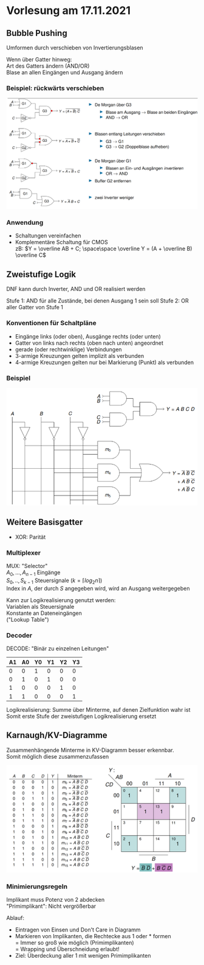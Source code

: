 # Vorlesung am 17.11.2021
## Bubble Pushing
Umformen durch verschieben von Invertierungsblasen

Wenn über Gatter hinweg:  
Art des Gatters ändern (AND/OR)  
Blase an allen Eingängen und Ausgang ändern

### Beispiel: rückwärts verschieben
![](./17.11.2021/example.png)

### Anwendung
- Schaltungen vereinfachen
- Komplementäre Schaltung für CMOS  
  zB: $Y = \overline AB + C; \space\space \overline Y = (A + \overline B) \overline C$

## Zweistufige Logik
DNF kann durch Inverter, AND und OR realisiert werden  

Stufe 1: AND für alle Zustände, bei denen Ausgang 1 sein soll 
Stufe 2: OR aller Gatter von Stufe 1

### Konventionen für Schaltpläne
- Eingänge links (oder oben), Ausgänge rechts (oder unten)
- Gatter von links nach rechts (oben nach unten) angeordnet
- gerade (oder rechtwinklige) Verbindungen
- 3-armige Kreuzungen gelten implizit als verbunden
- 4-armige Kreuzungen gelten nur bei Markierung (Punkt) als verbunden

### Beispiel
![](./17.11.2021/dnf.png)


## Weitere Basisgatter
- XOR: Parität

### Multiplexer
MUX: "Selector"  
$A_0,...,A_{n-1}$ Eingänge  
$S_0,..,S_{k-1}$ Steuersignale ($k = \lceil log_2 n \rceil$)  
Index in $A$, der durch $S$ angegeben wird, wird an Ausgang weitergegeben

Kann zur Logikrealisierung genutzt werden:  
Variablen als Steuersignale  
Konstante an Dateneingängen  
("Lookup Table")

### Decoder
DECODE: "Binär zu einzelnen Leitungen"

| A1  | A0  | Y0  | Y1  | Y2  | Y3  |
| --- | --- | --- | --- | --- | --- |
| 0   | 0   | 1   | 0   | 0   | 0   |
| 0   | 1   | 0   | 1   | 0   | 0   |
| 1   | 0   | 0   | 0   | 1   | 0   |
| 1   | 1   | 0   | 0   | 0   | 1   |

Logikrealisierung: Summe über Minterme, auf denen Zielfunktion wahr ist  
Somit erste Stufe der zweistufigen Logikrealisierung ersetzt


## Karnaugh/KV-Diagramme
Zusammenhängende Minterme in KV-Diagramm besser erkennbar.  
Somit möglich diese zusammenzufassen

![](./17.11.2021/kv.png)

### Minimierungsregeln
Implikant muss Potenz von 2 abdecken  
"Primimplikant": Nicht vergrößerbar

Ablauf:  

- Eintragen von Einsen und Don't Care in Diagramm
- Markieren von Implikanten, die Rechtecke aus 1 oder * formen  
  = Immer so groß wie möglich (Primimplikanten)  
  = Wrapping und Überschneidung erlaubt!  
- Ziel: Überdeckung aller 1 mit wenigen Primimplikanten
